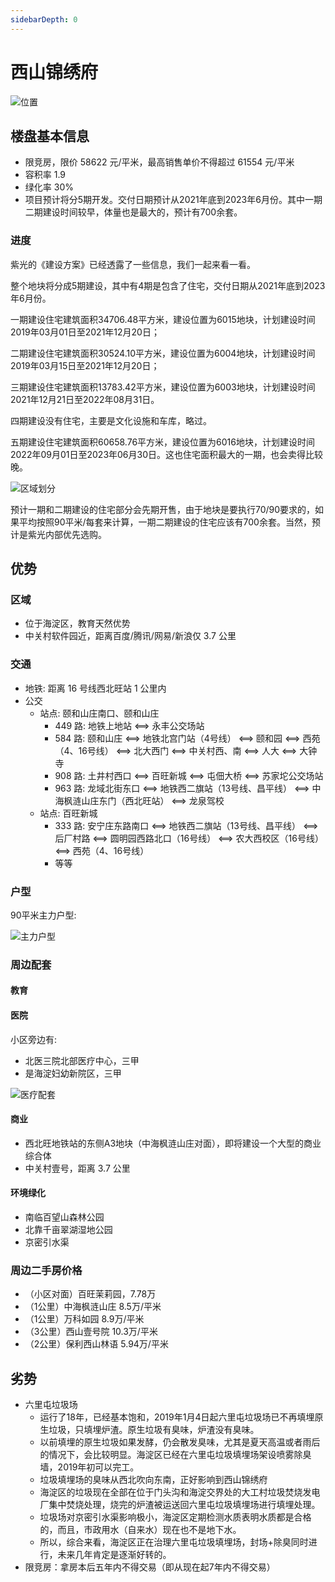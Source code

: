 ```yaml
---
sidebarDepth: 0
---
```


# 西山锦绣府

![位置](./img/location.png)

## 楼盘基本信息

- 限竞房，限价 58622 元/平米，最高销售单价不得超过 61554 元/平米
- 容积率 1.9
- 绿化率 30%
- 项目预计将分5期开发。交付日期预计从2021年底到2023年6月份。其中一期二期建设时间较早，体量也是最大的，预计有700余套。

### 进度

紫光的《建设方案》已经透露了一些信息，我们一起来看一看。

整个地块将分成5期建设，其中有4期是包含了住宅，交付日期从2021年底到2023年6月份。

一期建设住宅建筑面积34706.48平方米，建设位置为6015地块，计划建设时间2019年03月01日至2021年12月20日；

二期建设住宅建筑面积30524.10平方米，建设位置为6004地块，计划建设时间2019年03月15日至2021年12月20日；

三期建设住宅建筑面积13783.42平方米，建设位置为6003地块，计划建设时间2021年12月21日至2022年08月31日。

四期建设没有住宅，主要是文化设施和车库，略过。

五期建设住宅建筑面积60658.76平方米，建设位置为6016地块，计划建设时间2022年09月01日至2023年06月30日。这也住宅面积最大的一期，也会卖得比较晚。

![区域划分](./img/area-partition.jpg)

预计一期和二期建设的住宅部分会先期开售，由于地块是要执行70/90要求的，如果平均按照90平米/每套来计算，一期二期建设的住宅应该有700余套。当然，预计是紫光内部优先选购。

## 优势

### 区域

- 位于海淀区，教育天然优势
- 中关村软件园近，距离百度/腾讯/网易/新浪仅 3.7 公里

### 交通

- 地铁: 距离 16 号线西北旺站 1 公里内
- 公交
  - 站点: 颐和山庄南口、颐和山庄
    - 449 路: 地铁上地站 <==> 永丰公交场站
    - 584 路: 颐和山庄 <==> 地铁北宫门站（4号线） <==> 颐和园 <==> 西苑（4、16号线） <==> 北大西门 <==> 中关村西、南 <==> 人大 <==> 大钟寺
    - 908 路: 土井村西口 <==> 百旺新城 <==> 屯佃大桥 <==> 苏家坨公交场站
    - 963 路: 龙域北街东口 <==> 地铁西二旗站（13号线、昌平线） <==> 中海枫涟山庄东门（西北旺站） <==> 龙泉驾校
  - 站点: 百旺新城
    - 333 路: 安宁庄东路南口 <==> 地铁西二旗站（13号线、昌平线） <==> 后厂村路 <==> 圆明园西路北口（16号线） <==> 农大西校区（16号线） <==> 西苑（4、16号线）
    - 等等

### 户型

90平米主力户型:

![主力户型](./img/main-type.jpg)

### 周边配套

#### 教育

#### 医院

小区旁边有:

- 北医三院北部医疗中心，三甲
- 是海淀妇幼新院区，三甲

![医疗配套](./img/yiliaopeitao.jpg)

#### 商业

- 西北旺地铁站的东侧A3地块（中海枫涟山庄对面），即将建设一个大型的商业综合体
- 中关村壹号，距离 3.7 公里

#### 环境绿化

- 南临百望山森林公园
- 北靠千亩翠湖湿地公园
- 京密引水渠

### 周边二手房价格

- （小区对面）百旺茉莉园，7.78万
- （1公里）中海枫涟山庄 8.5万/平米
- （1公里）万科如园 8.9万/平米
- （3公里）西山壹号院 10.3万/平米
- （2公里）保利西山林语 5.94万/平米

## 劣势

- 六里屯垃圾场
  - 运行了18年，已经基本饱和，2019年1月4日起六里屯垃圾场已不再填埋原生垃圾，只填埋炉渣。原生垃圾有臭味，炉渣没有臭味。
  - 以前填埋的原生垃圾如果发酵，仍会散发臭味，尤其是夏天高温或者雨后的情况下，会比较明显。海淀区已经在六里屯垃圾填埋场架设喷雾除臭墙，2019年初可以完工。
  - 垃圾填埋场的臭味从西北吹向东南，正好影响到西山锦绣府
  - 海淀区的垃圾现在全部在位于门头沟和海淀交界处的大工村垃圾焚烧发电厂集中焚烧处理，烧完的炉渣被运送回六里屯垃圾填埋场进行填埋处理。
  - 垃圾场对京密引水渠影响极小，海淀区定期检测水质表明水质都是合格的，而且，市政用水（自来水）现在也不是地下水。
  - 所以，综合来看，海淀区正在治理六里屯垃圾填埋场，封场+除臭同时进行，未来几年肯定是逐渐好转的。
- 限竞房：拿房本后五年内不得交易（即从现在起7年内不得交易）
